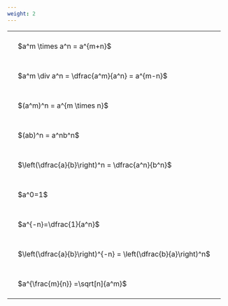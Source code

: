 ```yaml
---
weight: 2
---
```


<style type="text/css">
#T_5a0b1 th.col_heading {
  text-align: left;
  font-size: 1em;
}
#T_5a0b1 td {
  text-align: left;
  font-size: 1em;
  padding: 1.5em;
}
</style>
<table id="T_5a0b1">
  <thead>
  </thead>
  <tbody>
    <tr>
      <td id="T_5a0b1_row0_col0" class="data row0 col0" >$a^m \times a^n = a^{m+n}$</td>
    </tr>
    <tr>
      <td id="T_5a0b1_row1_col0" class="data row1 col0" >$a^m \div a^n = \dfrac{a^m}{a^n} = a^{m-n}$</td>
    </tr>
    <tr>
      <td id="T_5a0b1_row2_col0" class="data row2 col0" >$(a^m)^n = a^{m \times n}$</td>
    </tr>
    <tr>
      <td id="T_5a0b1_row3_col0" class="data row3 col0" >$(ab)^n = a^nb^n$</td>
    </tr>
    <tr>
      <td id="T_5a0b1_row4_col0" class="data row4 col0" >$\left(\dfrac{a}{b}\right)^n = \dfrac{a^n}{b^n}$</td>
    </tr>
    <tr>
      <td id="T_5a0b1_row5_col0" class="data row5 col0" >$a^0=1$</td>
    </tr>
    <tr>
      <td id="T_5a0b1_row6_col0" class="data row6 col0" >$a^{-n}=\dfrac{1}{a^n}$</td>
    </tr>
    <tr>
      <td id="T_5a0b1_row7_col0" class="data row7 col0" >$\left(\dfrac{a}{b}\right)^{-n} = \left(\dfrac{b}{a}\right)^n$</td>
    </tr>
    <tr>
      <td id="T_5a0b1_row8_col0" class="data row8 col0" >$a^{\frac{m}{n}} =\sqrt[n]{a^m}$</td>
    </tr>
  </tbody>
</table>
